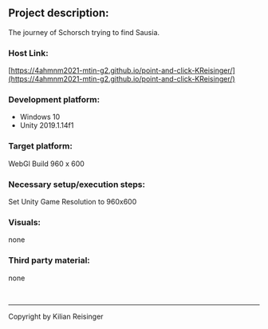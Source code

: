 
## Project description:
The journey of Schorsch trying to find Sausia.

### Host Link:
[https://4ahmnm2021-mtin-g2.github.io/point-and-click-KReisinger/](https://4ahmnm2021-mtin-g2.github.io/point-and-click-KReisinger/)


### Development platform:
+ Windows 10
+ Unity 2019.1.14f1

### Target platform:
WebGl Build 960 x 600

### Necessary setup/execution steps:
Set Unity Game Resolution to 960x600


### Visuals:
none

### Third party material:
none

&nbsp;

---
Copyright by Kilian Reisinger
